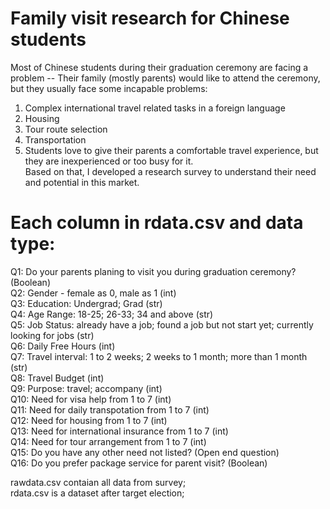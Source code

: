 # Family visit research for Chinese students<br/>
Most of Chinese students during their graduation ceremony are facing a problem -- Their family (mostly parents) would like to attend the ceremony, but they usually face some incapable problems:<br/>
1) Complex international travel related tasks in a foreign language<br/>
2) Housing<br/>
3) Tour route selection<br/>
4) Transportation<br/>
5) Students love to give their parents a comfortable travel experience, but they are inexperienced or too busy for it.<br/>
Based on that, I developed a research survey to understand their need and potential in this market.<br/>

# Each column in rdata.csv and data type:
Q1: Do your parents planing to visit you during graduation ceremony? (Boolean)<br/>
Q2: Gender - female as 0, male as 1 (int)<br/>
Q3: Education: Undergrad; Grad (str)<br/>
Q4: Age Range: 18-25; 26-33; 34 and above (str)<br/>
Q5: Job Status: already have a job; found a job but not start yet; currently looking for jobs (str)<br/>
Q6: Daily Free Hours (int)<br/>
Q7: Travel interval: 1 to 2 weeks; 2 weeks to 1 month; more than 1 month (str)<br/>
Q8: Travel Budget (int)<br/>
Q9: Purpose: travel; accompany (int)<br/>
Q10: Need for visa help from 1 to 7 (int)<br/>
Q11: Need for daily transpotation from 1 to 7 (int)<br/>
Q12: Need for housing from 1 to 7 (int)<br/>
Q13: Need for international insurance from 1 to 7 (int)<br/>
Q14: Need for tour arrangement from 1 to 7 (int)<br/>
Q15: Do you have any other need not listed? (Open end question)<br/>
Q16: Do you prefer package service for parent visit? (Boolean)<br/>

rawdata.csv contaian all data from survey;<br/>
rdata.csv is a dataset after target election;<br/>
